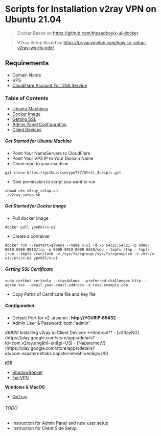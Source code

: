 # Scripts for Installation v2ray VPN on Ubuntu 21.04
> Docker Based on https://github.com/thesadboy/x-ui-docker

> V2ray Setup Based on https://privacymelon.com/how-to-setup-v2ray-ws-tls-cdn/


## Requirements
- Domain Name
- VPS
- [CloudFlare Account For DNS Service](https://dash.cloudflare.com/sign-up)

### Table of Contents
+ [Ubuntu Machines](#ubuntu)
+ [Docker Image](#docker)
+ [Getting SSL](#ssl)
+ [Admin Panel Configuration](#admin)
+ [Client Devices](#client)

<a name="ubuntu"/>

##### Get Started for Ubuntu Machine
- Point Your NameServers to CloudFlare
- Point Your VPS IP to Your Domain Name
- Clone repo to your machine
```
git clone https://github.com/ypo777/Shell_Scripts.git
```
- Give permission to script you want to run
```
chmod u+x v2ray_setup.sh
./v2ray_setup.sh
```
<a name="docker"/>

##### Get Started for Docker Image
- Pull docker image
```
docker pull ypo007/x-ui
```
- Create a container
```
docker run --restart=always --name x-ui -d -p 54321:54321 -p 8000-8010:8000-8010/tcp -p 8000-8010:8000-8010/udp --tmpfs /tmp --tmpfs /run --tmpfs /run/lock -v /sys/fs/cgroup:/sys/fs/cgroup:ro -v /etc/x-ui:/etc/x-ui ypo007/x-ui
```

<a name="ssl"/>

##### Getting SSL Certificate
```
sudo certbot certonly --standalone --preferred-challenges http --agree-tos --email your-email-address -d test.example.com
```
- Copy Paths of Certificate file and Key file

<a name="admin" />

##### Configuration
- Default Port for v2-ui panel : **http://YOURIP:65432**
- Admin User & Password: both "admin"
<a name="client"/>
##### Installing v2ray to Client Devices
**Android**
- [v2RayNG](https://play.google.com/store/apps/details?id=com.v2ray.ang&hl=en&gl=US)
- [NapsternetV](https://play.google.com/store/apps/details?id=com.napsternetlabs.napsternetv&hl=en&gl=US)

**iOS**
- [ShadowRocket](https://apps.apple.com/us/app/shadowrocket/id932747118)
- [FairVPN](https://apps.apple.com/us/app/fair-vpn/id1533873488)

**Windows & MacOS**
- [Qv2ray](https://qv2ray.net/)


###### TODO
- Instruction for Admin Panel and new user setup
- Instruction for Client Side Setup


